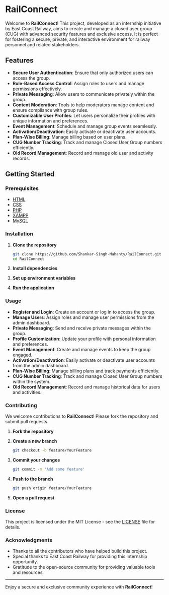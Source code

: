 # RailConnect

Welcome to **RailConnect**! This project, developed as an internship initiative by East Coast Railway, aims to create and manage a closed user group (CUG) with advanced security features and exclusive access. It is perfect for fostering a secure, private, and interactive environment for railway personnel and related stakeholders.

## Features

- **Secure User Authentication**: Ensure that only authorized users can access the group.
- **Role-Based Access Control**: Assign roles to users and manage permissions effectively.
- **Private Messaging**: Allow users to communicate privately within the group.
- **Content Moderation**: Tools to help moderators manage content and ensure compliance with group rules.
- **Customizable User Profiles**: Let users personalize their profiles with unique information and preferences.
- **Event Management**: Schedule and manage group events seamlessly.
- **Activation/Deactivation**: Easily activate or deactivate user accounts.
- **Plan-Wise Billing**: Manage billing based on user plans.
- **CUG Number Tracking**: Track and manage Closed User Group numbers efficiently.
- **Old Record Management**: Record and manage old user and activity records.

## Getting Started

### Prerequisites

- [HTML]()
- [CSS]()
- [PHP]()
- [XAMPP]()
- [MySQL]()

### Installation

1. **Clone the repository**

   ```sh
   git clone https://github.com/Shankar-Singh-Mahanty/RailConnect.git
   cd RailConnect
   ```

2. **Install dependencies**

3. **Set up environment variables**

4. **Run the application**

### Usage

- **Register and Login**: Create an account or log in to access the group.
- **Manage Users**: Assign roles and manage user permissions from the admin dashboard.
- **Private Messaging**: Send and receive private messages within the group.
- **Profile Customization**: Update your profile with personal information and preferences.
- **Event Management**: Create and manage events to keep the group engaged.
- **Activation/Deactivation**: Easily activate or deactivate user accounts from the admin dashboard.
- **Plan-Wise Billing**: Manage billing plans and track payments efficiently.
- **CUG Number Tracking**: Track and manage Closed User Group numbers within the system.
- **Old Record Management**: Record and manage historical data for users and activities.

### Contributing

We welcome contributions to **RailConnect**! Please fork the repository and submit pull requests.

1. **Fork the repository**
2. **Create a new branch**

   ```sh
   git checkout -b feature/YourFeature
   ```

3. **Commit your changes**

   ```sh
   git commit -m 'Add some feature'
   ```

4. **Push to the branch**

   ```sh
   git push origin feature/YourFeature
   ```

5. **Open a pull request**

### License

This project is licensed under the MIT License - see the [LICENSE](LICENSE) file for details.

### Acknowledgments

- Thanks to all the contributors who have helped build this project.
- Special thanks to East Coast Railway for providing this internship opportunity.
- Gratitude to the open-source community for providing valuable tools and resources.

---

Enjoy a secure and exclusive community experience with **RailConnect**!

